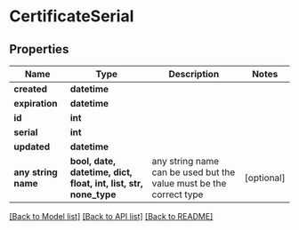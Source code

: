 # CertificateSerial


## Properties
Name | Type | Description | Notes
------------ | ------------- | ------------- | -------------
**created** | **datetime** |  | 
**expiration** | **datetime** |  | 
**id** | **int** |  | 
**serial** | **int** |  | 
**updated** | **datetime** |  | 
**any string name** | **bool, date, datetime, dict, float, int, list, str, none_type** | any string name can be used but the value must be the correct type | [optional]

[[Back to Model list]](../README.md#documentation-for-models) [[Back to API list]](../README.md#documentation-for-api-endpoints) [[Back to README]](../README.md)


